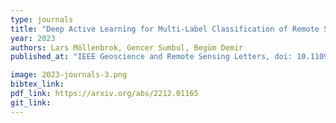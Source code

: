 ```yaml
---
type: journals
title: "Deep Active Learning for Multi-Label Classification of Remote Sensing Images"
year: 2023
authors: Lars Möllenbrok, Gencer Sumbul, Begüm Demir
published_at: "IEEE Geoscience and Remote Sensing Letters, doi: 10.1109/LGRS.2023.3305647, 2023"

image: 2023-journals-3.png
bibtex_link:
pdf_link: https://arxiv.org/abs/2212.01165
git_link: 
---
```

